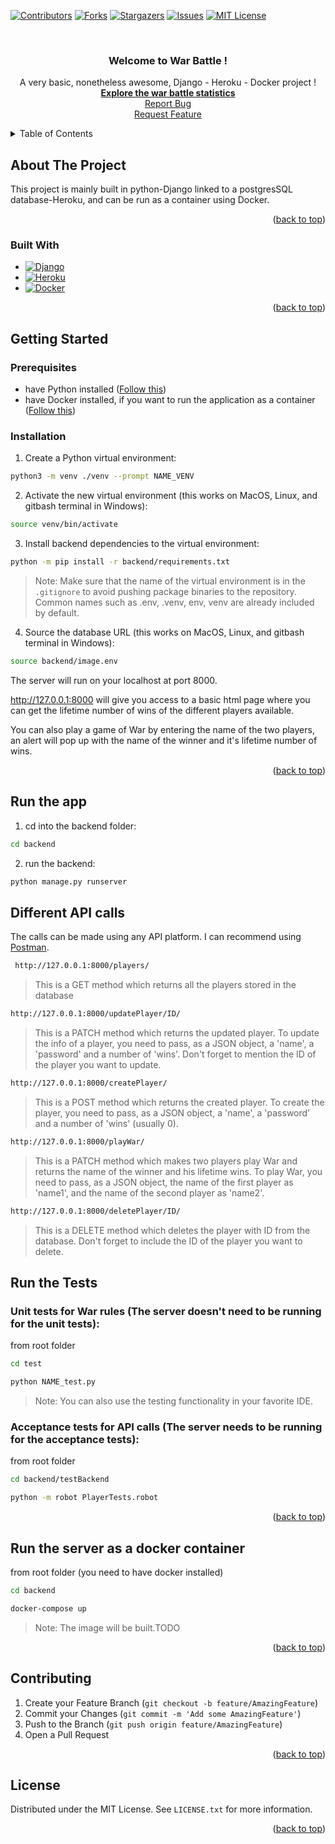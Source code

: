 <!-- PROJECT SHIELDS -->
<!--
*** I'm using markdown "reference style" links for readability.
*** Reference links are enclosed in brackets [ ] instead of parentheses ( ).
*** See the bottom of this document for the declaration of the reference variables
*** for contributors-url, forks-url, etc. This is an optional, concise syntax you may use.
*** https://www.markdownguide.org/basic-syntax/#reference-style-links
-->
[![Contributors][contributors-shield]][contributors-url]
[![Forks][forks-shield]][forks-url]
[![Stargazers][stars-shield]][stars-url]
[![Issues][issues-shield]][issues-url]
[![MIT License][license-shield]][license-url]



<!-- PROJECT LOGO -->
<br />
<div align="center">
  <a href="https://github.com/artus15/Aspen-Project">
<!--     <img src="images/logo.png" alt="Logo" width="80" height="80"> -->
  </a>

  <h3 align="center">Welcome to War Battle !</h3>

  <p align="center">
    A very basic, nonetheless awesome, Django - Heroku - Docker project !
    <br />
    <a href="https://github.com/artus15/Aspen-Project/wiki/War-Statistics"><strong>Explore the war battle statistics</strong></a>
    <br />
    <a href="https://github.com/artus15/Aspen-Project/issues">Report Bug</a>
    <br />
    <a href="https://github.com/artus15/Aspen-Project/issues">Request Feature</a>
  </p>
</div>



<!-- TABLE OF CONTENTS -->
<details>
  <summary>Table of Contents</summary>
  <ol>
    <li>
      <a href="#about-the-project">About The Project</a>
      <ul>
        <li><a href="#built-with">Built With</a></li>
      </ul>
    </li>
    <li>
      <a href="#getting-started">Getting Started</a>
      <ul>
        <li><a href="#prerequisites">Prerequisites</a></li>
        <li><a href="#installation">Installation</a></li>
      </ul>
    </li>
    <li><a href="#run-the-app">Run the app</a></li>
    <li><a href="#different-api-calls">Different API calls</a></li>
    <li><a href="#run-the-tests">Run the Tests</a></li>
    <li><a href="#contributing">Contributing</a></li>
    <li><a href="#license">License</a></li>
  </ol>
</details>



<!-- ABOUT THE PROJECT -->
## About The Project

<!-- [![Product Name Screen Shot][product-screenshot]](https://example.com) -->

This project is mainly built in python-Django linked to a postgresSQL database-Heroku, and can be run as a container using Docker. 


<p align="right">(<a href="#readme-top">back to top</a>)</p>



### Built With


* [![Django][DjangoB]][Django]
* [![Heroku][HerokuB]][Heroku]
* [![Docker][DockerVM]][Docker]

<p align="right">(<a href="#readme-top">back to top</a>)</p>



<!-- GETTING STARTED -->
## Getting Started


### Prerequisites

  - have Python installed ([Follow this](https://www.python.org/downloads/))
  - have Docker installed, if you want to run the application as a container ([Follow this](https://docs.docker.com/get-docker/))
 
### Installation

1. Create a Python virtual environment:
  ```sh
  python3 -m venv ./venv --prompt NAME_VENV
  ```
2. Activate the new virtual environment (this works on MacOS, Linux, and gitbash terminal in Windows):
  ```sh
  source venv/bin/activate
  ``` 
3. Install backend dependencies to the virtual environment:
  ```sh
  python -m pip install -r backend/requirements.txt 
  ```
  > Note: Make sure that the name of the virtual environment is in the ```.gitignore``` to avoid pushing package binaries to the repository. Common names such as .env, .venv, env, venv are already included by default.
4. Source the database URL (this works on MacOS, Linux, and gitbash terminal in Windows):
 ```sh
 source backend/image.env 
 ```
 
 The server will run on your localhost at port 8000.
 
 http://127.0.0.1:8000 will give you access to a basic html page where you can get the lifetime number of wins of the different players available.
 
 You can also play a game of War by entering the name of the two players, an alert will pop up with the name of the winner and it's lifetime number of wins.
 
<p align="right">(<a href="#readme-top">back to top</a>)</p>
  
## Run the app

  1. cd into the backend folder:
  ```sh
  cd backend 
  ```
  2. run the backend:
  ```sh
  python manage.py runserver
  ```

## Different API calls

The calls can be made using any API platform. I can recommend using [Postman](https://www.postman.com/downloads/).

 ```sh
  http://127.0.0.1:8000/players/ 
  ```
  > This is a GET method which returns all the players stored in the database
  
   ```sh
  http://127.0.0.1:8000/updatePlayer/ID/
  ```
  > This is a PATCH method which returns the updated player. To update the info of a player, you need to pass, as a JSON object, a 'name', a 'password' and a number of 'wins'. Don't forget to mention the ID of the player you want to update.
  
  ```sh
  http://127.0.0.1:8000/createPlayer/
  ```
  > This is a POST method which returns the created player. To create the player, you need to pass, as a JSON object, a 'name', a 'password' and a number of 'wins' (usually 0). 
  
  ```sh
  http://127.0.0.1:8000/playWar/
  ```
  > This is a PATCH method which makes two players play War and returns the name of the winner and his lifetime wins. To play War, you need to pass, as a JSON object, the name of the first player as 'name1', and the name of the second player as 'name2'.
  
  ```sh
  http://127.0.0.1:8000/deletePlayer/ID/
  ```
  > This is a DELETE method which deletes the player with ID from the database. Don't forget to include the ID of the player you want to delete.

## Run the Tests

### Unit tests for War rules (The server doesn't need to be running for the unit tests):

from root folder

 ```sh
 cd test
 ```

 ```sh
 python NAME_test.py
 ```
 > Note: You can also use the testing functionality in your favorite IDE.

 
### Acceptance tests for API calls (The server needs to be running for the acceptance tests):

from root folder

```sh
cd backend/testBackend
```
```sh
python -m robot PlayerTests.robot
```

<p align="right">(<a href="#readme-top">back to top</a>)</p>

## Run the server as a docker container

from root folder (you need to have docker installed)

 ```sh
 cd backend
 ```

 ```sh
 docker-compose up
 ```
 > Note: The image will be built.TODO

<p align="right">(<a href="#readme-top">back to top</a>)</p>


<!-- CONTRIBUTING -->
## Contributing

1. Create your Feature Branch (`git checkout -b feature/AmazingFeature`)
2. Commit your Changes (`git commit -m 'Add some AmazingFeature'`)
3. Push to the Branch (`git push origin feature/AmazingFeature`)
4. Open a Pull Request

<p align="right">(<a href="#readme-top">back to top</a>)</p>



<!-- LICENSE -->
## License

Distributed under the MIT License. See `LICENSE.txt` for more information.

<p align="right">(<a href="#readme-top">back to top</a>)</p>





<!-- MARKDOWN LINKS & IMAGES -->
<!-- https://www.markdownguide.org/basic-syntax/#reference-style-links -->
[contributors-shield]: https://img.shields.io/github/contributors/artus15/Aspen-Project.svg?style=for-the-badge
[contributors-url]: https://github.com/artus15/Aspen-Project/graphs/contributors
[forks-shield]: https://img.shields.io/github/forks/artus15/Aspen-Project.svg?style=for-the-badge
[forks-url]: https://github.com/artus15/Aspen-Project/network/members
[stars-shield]: https://img.shields.io/github/stars/artus15/Aspen-Project.svg?style=for-the-badge
[stars-url]: https://github.com/artus15/Aspen-Project/stargazers
[issues-shield]: https://img.shields.io/github/issues/artus15/Aspen-Project.svg?style=for-the-badge
[issues-url]: https://github.com/artus15/Aspen-Project/issues
[license-shield]: https://img.shields.io/github/license/artus15/Aspen-Project.svg?style=for-the-badge
[license-url]: https://github.com/artus15/Aspen-Project/blob/master/LICENSE.txt
[linkedin-shield]: https://img.shields.io/badge/-LinkedIn-black.svg?style=for-the-badge&logo=linkedin&colorB=555
[linkedin-url]: https://linkedin.com/in/othneildrew
[product-screenshot]: images/screenshot.png
[DjangoB]: https://img.shields.io/badge/Django-000000?style=for-the-badge&logo=django&logoColor=white
[Django]: https://www.djangoproject.com/
[DockerVM]: https://img.shields.io/badge/Docker-0047AB?style=for-the-badge&logo=docker&logoColor=61DAFB
[Docker]: https://www.docker.com/
[HerokuB]: https://img.shields.io/badge/Heroku-8A2BE2?style=for-the-badge&logo=heroku&logoColor=61DAFB
[Heroku]: https://www.heroku.com/
